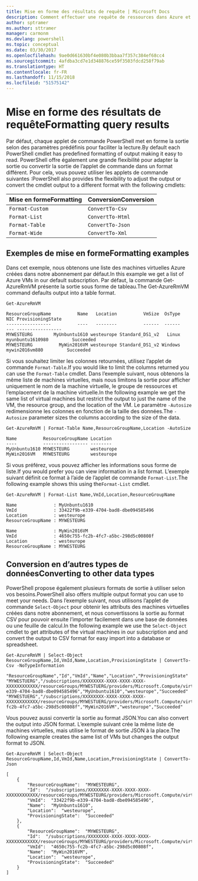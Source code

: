 ```yaml
---
title: Mise en forme des résultats de requête | Microsoft Docs
description: Comment effectuer une requête de ressources dans Azure et mettre en forme les résultats.
author: sptramer
ms.author: sttramer
manager: carmonm
ms.devlang: powershell
ms.topic: conceptual
ms.date: 03/30/2017
ms.openlocfilehash: 9ae0d661630bf4e080b3bbaa7f357c384ef68cc4
ms.sourcegitcommit: 4afdba3cd7e1d348876ce59f3503fdcd258f79ab
ms.translationtype: HT
ms.contentlocale: fr-FR
ms.lasthandoff: 11/15/2018
ms.locfileid: "51575142"
---
```

# <a name="formatting-query-results"></a><span data-ttu-id="d1023-103">Mise en forme des résultats de requête</span><span class="sxs-lookup"><span data-stu-id="d1023-103">Formatting query results</span></span>

<span data-ttu-id="d1023-104">Par défaut, chaque applet de commande PowerShell met en forme la sortie selon des paramètres prédéfinis pour faciliter la lecture.</span><span class="sxs-lookup"><span data-stu-id="d1023-104">By default each PowerShell cmdlet has predefined formatting of output making it easy to read.</span></span>  <span data-ttu-id="d1023-105">PowerShell offre également une grande flexibilité pour adapter la sortie ou convertir la sortie de l’applet de commande dans un format différent. Pour cela, vous pouvez utiliser les applets de commande suivantes :</span><span class="sxs-lookup"><span data-stu-id="d1023-105">PowerShell also provides the flexibility to adjust the output or convert the cmdlet output to a different format with the following cmdlets:</span></span>

| <span data-ttu-id="d1023-106">Mise en forme</span><span class="sxs-lookup"><span data-stu-id="d1023-106">Formatting</span></span>      | <span data-ttu-id="d1023-107">Conversion</span><span class="sxs-lookup"><span data-stu-id="d1023-107">Conversion</span></span>       |
|-----------------|------------------|
| `Format-Custom` | `ConvertTo-Csv`  |
| `Format-List`   | `ConvertTo-Html` |
| `Format-Table`  | `ConvertTo-Json` |
| `Format-Wide`   | `ConvertTo-Xml`  |

## <a name="formatting-examples"></a><span data-ttu-id="d1023-108">Exemples de mise en forme</span><span class="sxs-lookup"><span data-stu-id="d1023-108">Formatting examples</span></span>

<span data-ttu-id="d1023-109">Dans cet exemple, nous obtenons une liste des machines virtuelles Azure créées dans notre abonnement par défaut.</span><span class="sxs-lookup"><span data-stu-id="d1023-109">In this example we get a list of Azure VMs in our default subscription.</span></span>  <span data-ttu-id="d1023-110">Par défaut, la commande Get-AzureRmVM présente la sortie sous forme de tableau.</span><span class="sxs-lookup"><span data-stu-id="d1023-110">The Get-AzureRmVM command defaults output into a table format.</span></span>

```powershell-interactive
Get-AzureRmVM
```

```output
ResourceGroupName          Name   Location          VmSize  OsType              NIC ProvisioningState
-----------------          ----   --------          ------  ------              --- -----------------
MYWESTEURG        MyUnbuntu1610 westeurope Standard_DS1_v2   Linux myunbuntu1610980         Succeeded
MYWESTEURG          MyWin2016VM westeurope Standard_DS1_v2 Windows   mywin2016vm880         Succeeded
```

<span data-ttu-id="d1023-111">Si vous souhaitez limiter les colonnes retournées, utilisez l’applet de commande `Format-Table`.</span><span class="sxs-lookup"><span data-stu-id="d1023-111">If you would like to limit the columns returned you can use the `Format-Table` cmdlet.</span></span> <span data-ttu-id="d1023-112">Dans l’exemple suivant, nous obtenons la même liste de machines virtuelles, mais nous limitons la sortie pour afficher uniquement le nom de la machine virtuelle, le groupe de ressources et l’emplacement de la machine virtuelle.</span><span class="sxs-lookup"><span data-stu-id="d1023-112">In the following example we get the same list of virtual machines but restrict the output to just the name of the VM, the resource group, and the location of the VM.</span></span>  <span data-ttu-id="d1023-113">Le paramètre `-Autosize` redimensionne les colonnes en fonction de la taille des données.</span><span class="sxs-lookup"><span data-stu-id="d1023-113">The `-Autosize` parameter sizes the columns according to the size of the data.</span></span>

```powershell-interactive
Get-AzureRmVM | Format-Table Name,ResourceGroupName,Location -AutoSize
```

```output
Name          ResourceGroupName Location
----          ----------------- --------
MyUnbuntu1610 MYWESTEURG        westeurope
MyWin2016VM   MYWESTEURG        westeurope
```

<span data-ttu-id="d1023-114">Si vous préférez, vous pouvez afficher les informations sous forme de liste.</span><span class="sxs-lookup"><span data-stu-id="d1023-114">If you would prefer you can view information in a list format.</span></span> <span data-ttu-id="d1023-115">L’exemple suivant définit ce format à l’aide de l’applet de commande `Format-List`.</span><span class="sxs-lookup"><span data-stu-id="d1023-115">The following example shows this using the`Format-List` cmdlet.</span></span>

```powershell-interactive
Get-AzureRmVM | Format-List Name,VmId,Location,ResourceGroupName
```

```output
Name              : MyUnbuntu1610
VmId              : 33422f9b-e339-4704-bad8-dbe094585496
Location          : westeurope
ResourceGroupName : MYWESTEURG

Name              : MyWin2016VM
VmId              : 4650c755-fc2b-4fc7-a5bc-298d5c00808f
Location          : westeurope
ResourceGroupName : MYWESTEURG
```

## <a name="converting-to-other-data-types"></a><span data-ttu-id="d1023-116">Conversion en d’autres types de données</span><span class="sxs-lookup"><span data-stu-id="d1023-116">Converting to other data types</span></span>

<span data-ttu-id="d1023-117">PowerShell propose également plusieurs formats de sortie à utiliser selon vos besoins.</span><span class="sxs-lookup"><span data-stu-id="d1023-117">PowerShell also offers multiple output format you can use to meet your needs.</span></span>  <span data-ttu-id="d1023-118">Dans l’exemple suivant, nous utilisons l’applet de commande `Select-Object` pour obtenir les attributs des machines virtuelles créées dans notre abonnement, et nous convertissons la sortie au format CSV pour pouvoir ensuite l’importer facilement dans une base de données ou une feuille de calcul.</span><span class="sxs-lookup"><span data-stu-id="d1023-118">In the following example we use the `Select-Object` cmdlet to get attributes of the virtual machines in our subscription and and convert the output to CSV format for easy import into a database or spreadsheet.</span></span>

```powershell-interactive
Get-AzureRmVM | Select-Object ResourceGroupName,Id,VmId,Name,Location,ProvisioningState | ConvertTo-Csv -NoTypeInformation
```

```output
"ResourceGroupName","Id","VmId","Name","Location","ProvisioningState"
"MYWESTUERG","/subscriptions/XXXXXXXX-XXXX-XXXX-XXXX-XXXXXXXXXXXX/resourceGroups/MYWESTUERG/providers/Microsoft.Compute/virtualMachines/MyUnbuntu1610","33422f9b-e339-4704-bad8-dbe094585496","MyUnbuntu1610","westeurope","Succeeded"
"MYWESTUERG","/subscriptions/XXXXXXXX-XXXX-XXXX-XXXX-XXXXXXXXXXXX/resourceGroups/MYWESTUERG/providers/Microsoft.Compute/virtualMachines/MyWin2016VM","4650c755-fc2b-4fc7-a5bc-298d5c00808f","MyWin2016VM","westeurope","Succeeded"
```

<span data-ttu-id="d1023-119">Vous pouvez aussi convertir la sortie au format JSON.</span><span class="sxs-lookup"><span data-stu-id="d1023-119">You can also convert the output into JSON format.</span></span>  <span data-ttu-id="d1023-120">L’exemple suivant crée la même liste de machines virtuelles, mais utilise le format de sortie JSON à la place.</span><span class="sxs-lookup"><span data-stu-id="d1023-120">The following example creates the same list of VMs but changes the output format to JSON.</span></span>

```powershell-interactive
Get-AzureRmVM | Select-Object ResourceGroupName,Id,VmId,Name,Location,ProvisioningState | ConvertTo-Json
```

```output
[
    {
        "ResourceGroupName":  "MYWESTEURG",
        "Id":  "/subscriptions/XXXXXXXX-XXXX-XXXX-XXXX-XXXXXXXXXXXX/resourceGroups/MYWESTEURG/providers/Microsoft.Compute/virtualMachines/MyUnbuntu1610",
        "VmId":  "33422f9b-e339-4704-bad8-dbe094585496",
        "Name":  "MyUnbuntu1610",
        "Location":  "westeurope",
        "ProvisioningState":  "Succeeded"
    },
    {
        "ResourceGroupName":  "MYWESTEURG",
        "Id":  "/subscriptions/XXXXXXXX-XXXX-XXXX-XXXX-XXXXXXXXXXXX/resourceGroups/MYWESTEURG/providers/Microsoft.Compute/virtualMachines/MyWin2016VM",
        "VmId":  "4650c755-fc2b-4fc7-a5bc-298d5c00808f",
        "Name":  "MyWin2016VM",
        "Location":  "westeurope",
        "ProvisioningState":  "Succeeded"
    }
]
```
